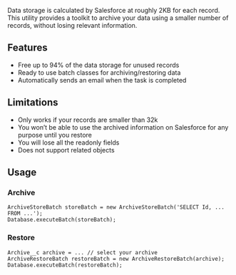 Data storage is calculated by Salesforce at roughly 2KB for each record. This utility provides a toolkit to archive your data using a smaller number of records, without losing relevant information.

## Features
* Free up to 94% of the data storage for unused records
* Ready to use batch classes for archiving/restoring data
* Automatically sends an email when the task is completed

## Limitations
* Only works if your records are smaller than 32k
* You won’t be able to use the archived information on Salesforce for any purpose until you restore
* You will lose all the readonly fields
* Does not support related objects

## Usage
### Archive
```Apex
ArchiveStoreBatch storeBatch = new ArchiveStoreBatch('SELECT Id, ... FROM ...');
Database.executeBatch(storeBatch);
```

### Restore
```Apex
Archive__c archive = ... // select your archive
ArchiveRestoreBatch restoreBatch = new ArchiveRestoreBatch(archive);
Database.executeBatch(restoreBatch); 
```

